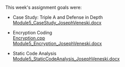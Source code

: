 This week's assignment goals were:

- Case Study: Triple A and Defense in Depth\
  [Module5_CaseStudy_JosephVeneski.docx](Module5_CaseStudy_JosephVeneski.docx)

- Encryption Coding\
  [Encryption.cpp](ModuleFiveEncryption/ModuleFiveEncryption/Encryption.cpp)\
  [Module5_Encryption_JosephVeneski.docx](Module5_Encryption_JosephVeneski.docx)

- Static Code Analysis\
  [Module5_StaticCodeAnalysis_JosephVeneski.docx](Module5_StaticCodeAnalysis_JosephVeneski.docx)
